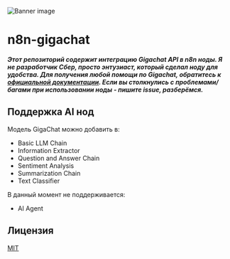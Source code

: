 ![Banner image](https://user-images.githubusercontent.com/10284570/173569848-c624317f-42b1-45a6-ab09-f0ea3c247648.png)

# n8n-gigachat

**_Этот репозиторий содержит интеграцию Gigachat API в n8n ноды. Я не разработчик Сбер, просто энтузиаст, который сделал ноду для удобства. Для получения любой помощи по Gigachat, обратитесь к [официальной документации](https://developers.sber.ru/dev). Если вы столкнулись с проблемами/багами при использовании ноды - пишите issue, разберёмся._**

## Поддержка AI нод

Модель GigaChat можно добавить в:

- Basic LLM Chain
- Information Extractor
- Question and Answer Chain
- Sentiment Analysis
- Summarization Chain
- Text Classifier

В данный момент не поддерживается:

- AI Agent

## Лицензия

[MIT](https://github.com/n8n-io/n8n-nodes-starter/blob/master/LICENSE.md)
